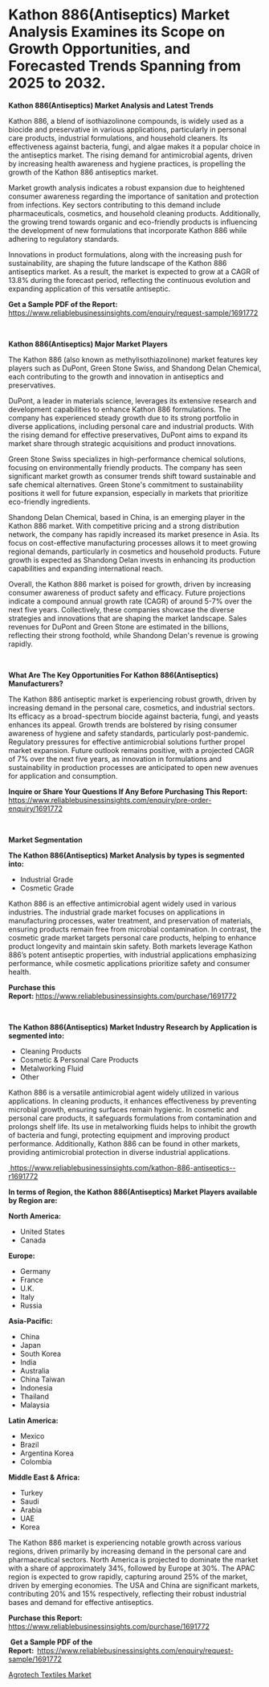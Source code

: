 <p><h1>Kathon 886(Antiseptics) Market Analysis Examines its Scope on Growth Opportunities, and Forecasted Trends Spanning from 2025 to 2032.</h1></p><p><strong>Kathon 886(Antiseptics) Market Analysis and Latest Trends</strong></p>
<p><p>Kathon 886, a blend of isothiazolinone compounds, is widely used as a biocide and preservative in various applications, particularly in personal care products, industrial formulations, and household cleaners. Its effectiveness against bacteria, fungi, and algae makes it a popular choice in the antiseptics market. The rising demand for antimicrobial agents, driven by increasing health awareness and hygiene practices, is propelling the growth of the Kathon 886 antiseptics market.</p><p>Market growth analysis indicates a robust expansion due to heightened consumer awareness regarding the importance of sanitation and protection from infections. Key sectors contributing to this demand include pharmaceuticals, cosmetics, and household cleaning products. Additionally, the growing trend towards organic and eco-friendly products is influencing the development of new formulations that incorporate Kathon 886 while adhering to regulatory standards.</p><p>Innovations in product formulations, along with the increasing push for sustainability, are shaping the future landscape of the Kathon 886 antiseptics market. As a result, the market is expected to grow at a CAGR of 13.8% during the forecast period, reflecting the continuous evolution and expanding application of this versatile antiseptic.</p></p>
<p><strong>Get a Sample PDF of the Report:&nbsp;</strong> <a href="https://www.reliablebusinessinsights.com/enquiry/request-sample/1691772?utm_campaign=1121&utm_medium=2&utm_source=Github&utm_content=ia&utm_term=07012025&utm_id=kathon-886antiseptics">https://www.reliablebusinessinsights.com/enquiry/request-sample/1691772</a></p>
<p>&nbsp;</p>
<p><strong>Kathon 886(Antiseptics) Major Market Players</strong></p>
<p><p>The Kathon 886 (also known as methylisothiazolinone) market features key players such as DuPont, Green Stone Swiss, and Shandong Delan Chemical, each contributing to the growth and innovation in antiseptics and preservatives.</p><p>DuPont, a leader in materials science, leverages its extensive research and development capabilities to enhance Kathon 886 formulations. The company has experienced steady growth due to its strong portfolio in diverse applications, including personal care and industrial products. With the rising demand for effective preservatives, DuPont aims to expand its market share through strategic acquisitions and product innovations.</p><p>Green Stone Swiss specializes in high-performance chemical solutions, focusing on environmentally friendly products. The company has seen significant market growth as consumer trends shift toward sustainable and safe chemical alternatives. Green Stone's commitment to sustainability positions it well for future expansion, especially in markets that prioritize eco-friendly ingredients.</p><p>Shandong Delan Chemical, based in China, is an emerging player in the Kathon 886 market. With competitive pricing and a strong distribution network, the company has rapidly increased its market presence in Asia. Its focus on cost-effective manufacturing processes allows it to meet growing regional demands, particularly in cosmetics and household products. Future growth is expected as Shandong Delan invests in enhancing its production capabilities and expanding international reach.</p><p>Overall, the Kathon 886 market is poised for growth, driven by increasing consumer awareness of product safety and efficacy. Future projections indicate a compound annual growth rate (CAGR) of around 5-7% over the next five years. Collectively, these companies showcase the diverse strategies and innovations that are shaping the market landscape. Sales revenues for DuPont and Green Stone are estimated in the billions, reflecting their strong foothold, while Shandong Delan's revenue is growing rapidly.</p></p>
<p>&nbsp;</p>
<p><strong>What Are The Key Opportunities For Kathon 886(Antiseptics) Manufacturers?</strong></p>
<p><p>The Kathon 886 antiseptic market is experiencing robust growth, driven by increasing demand in the personal care, cosmetics, and industrial sectors. Its efficacy as a broad-spectrum biocide against bacteria, fungi, and yeasts enhances its appeal. Growth trends are bolstered by rising consumer awareness of hygiene and safety standards, particularly post-pandemic. Regulatory pressures for effective antimicrobial solutions further propel market expansion. Future outlook remains positive, with a projected CAGR of 7% over the next five years, as innovation in formulations and sustainability in production processes are anticipated to open new avenues for application and consumption.</p></p>
<p><strong>Inquire or Share Your Questions If Any Before Purchasing This Report:</strong> <a href="https://www.reliablebusinessinsights.com/enquiry/pre-order-enquiry/1691772?utm_campaign=1121&utm_medium=2&utm_source=Github&utm_content=ia&utm_term=07012025&utm_id=kathon-886antiseptics">https://www.reliablebusinessinsights.com/enquiry/pre-order-enquiry/1691772</a></p>
<p>&nbsp;</p>
<p><strong>Market Segmentation</strong></p>
<p><strong>The Kathon 886(Antiseptics) Market Analysis by types is segmented into:</strong></p>
<p><ul><li>Industrial Grade</li><li>Cosmetic Grade</li></ul></p>
<p><p>Kathon 886 is an effective antimicrobial agent widely used in various industries. The industrial grade market focuses on applications in manufacturing processes, water treatment, and preservation of materials, ensuring products remain free from microbial contamination. In contrast, the cosmetic grade market targets personal care products, helping to enhance product longevity and maintain skin safety. Both markets leverage Kathon 886’s potent antiseptic properties, with industrial applications emphasizing performance, while cosmetic applications prioritize safety and consumer health.</p></p>
<p><strong>Purchase this Report:&nbsp;</strong><a href="https://www.reliablebusinessinsights.com/purchase/1691772?utm_campaign=1121&utm_medium=2&utm_source=Github&utm_content=ia&utm_term=07012025&utm_id=kathon-886antiseptics">https://www.reliablebusinessinsights.com/purchase/1691772</a></p>
<p>&nbsp;</p>
<p><strong>The Kathon 886(Antiseptics) Market Industry Research by Application is segmented into:</strong></p>
<p><ul><li>Cleaning Products</li><li>Cosmetic & Personal Care Products</li><li>Metalworking Fluid</li><li>Other</li></ul></p>
<p><p>Kathon 886 is a versatile antimicrobial agent widely utilized in various applications. In cleaning products, it enhances effectiveness by preventing microbial growth, ensuring surfaces remain hygienic. In cosmetic and personal care products, it safeguards formulations from contamination and prolongs shelf life. Its use in metalworking fluids helps to inhibit the growth of bacteria and fungi, protecting equipment and improving product performance. Additionally, Kathon 886 can be found in other markets, providing antimicrobial protection in diverse industrial applications.</p></p>
<p><a href="https://www.reliablebusinessinsights.com/kathon-886-antiseptics--r1691772?utm_campaign=1121&utm_medium=2&utm_source=Github&utm_content=ia&utm_term=07012025&utm_id=kathon-886antiseptics">&nbsp;https://www.reliablebusinessinsights.com/kathon-886-antiseptics--r1691772</a></p>
<p><strong>In terms of Region, the Kathon 886(Antiseptics) Market Players available by Region are:</strong></p>
<p>
    <p> <strong> North America: </strong>
        <ul>
            <li>United States</li>
            <li>Canada</li>
        </ul>
        </p> 
    <p> <strong> Europe: </strong>
        <ul>
            <li>Germany</li>
            <li>France</li>
            <li>U.K.</li>
            <li>Italy</li>
            <li>Russia</li>
        </ul>
        </p> 
    <p> <strong> Asia-Pacific: </strong>
        <ul>
            <li>China</li>
            <li>Japan</li>
            <li>South Korea</li>
            <li>India</li>
            <li>Australia</li>
            <li>China Taiwan</li>
            <li>Indonesia</li>
            <li>Thailand</li>
            <li>Malaysia</li>
        </ul>
        </p> 
    <p> <strong> Latin America: </strong>
        <ul>
            <li>Mexico</li>
            <li>Brazil</li>
            <li>Argentina Korea</li>
            <li>Colombia</li>
        </ul>
        </p> 
    <p> <strong> Middle East & Africa: </strong>
        <ul>
            <li>Turkey</li>
            <li>Saudi</li>
            <li>Arabia</li>
            <li>UAE</li>
            <li>Korea</li>
        </ul>
    </p>
    </p>
<p><p>The Kathon 886 market is experiencing notable growth across various regions, driven primarily by increasing demand in the personal care and pharmaceutical sectors. North America is projected to dominate the market with a share of approximately 34%, followed by Europe at 30%. The APAC region is expected to grow rapidly, capturing around 25% of the market, driven by emerging economies. The USA and China are significant markets, contributing 20% and 15% respectively, reflecting their robust industrial bases and demand for effective antiseptics.</p></p>
<p><strong>Purchase this Report: </strong><a href="https://www.reliablebusinessinsights.com/purchase/1691772?utm_campaign=1121&utm_medium=2&utm_source=Github&utm_content=ia&utm_term=07012025&utm_id=kathon-886antiseptics">https://www.reliablebusinessinsights.com/purchase/1691772</a></p>
<p>&nbsp;<strong>Get a Sample PDF of the Report:&nbsp;&nbsp;</strong><a href="https://www.reliablebusinessinsights.com/enquiry/request-sample/1691772?utm_campaign=1121&utm_medium=2&utm_source=Github&utm_content=ia&utm_term=07012025&utm_id=kathon-886antiseptics">https://www.reliablebusinessinsights.com/enquiry/request-sample/1691772</a></p>
<p><strong></strong></p>
<p><p><a href="https://github.com/jaquelynhasenaue8/Market-Research-Report-List-1/blob/main/agrotech-textiles-market.md?utm_campaign=1121&utm_medium=2&utm_source=Github&utm_content=ia&utm_term=07012025&utm_id=kathon-886antiseptics">Agrotech Textiles Market</a></p></p>